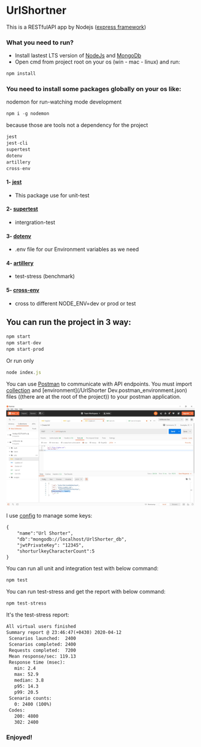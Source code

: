 # UrlShortner

This is a RESTfulAPI app by Nodejs ([express framework](https://github.com/expressjs/express))

### What you need to run?

* Install lastest LTS version of [NodeJs](http://nodejs.org) and [MongoDb](https://www.mongodb.com/download-center/community)
* Open cmd from project root on your os (win - mac - linux) and run:

```javascript
npm install
```

### You need to install some packages globally on your os like:

nodemon for run-watching mode development
```javascript
npm i -g nodemon 
```

because those are tools not a dependency for the project

```javascript
jest
jest-cli
supertest
dotenv
artillery
cross-env
```
#### 1- [jest](https://github.com/facebook/jest)
* This package use for unit-test
#### 2- [supertest](https://github.com/visionmedia/supertest)
* intergration-test
#### 3- [dotenv](https://github.com/motdotla/dotenv)
* .env file for our Environment variables as we need
#### 4- [artillery](https://artillery.io/)
* test-stress (benchmark)
#### 5- [cross-env](https://github.com/kentcdodds/cross-env)
* cross to different NODE_ENV=dev or prod or test



## You can run the project in 3 way:

```javascript
npm start
npm start-dev
npm start-prod
```
  
Or run only
 ```javascript
 node index.js
 ```
 
You can use [Postman](https://www.postman.com/downloads/) to communicate with API endpoints.
You must import [collection](/UrlShorter.postman_collection.json) and [environment](/UrlShorter Dev.postman_environment.json) files ((there are at the root of the project)) to your postman application.

![POSTMAN](/postman.jpg)


I use [config](https://www.npmjs.com/package/config) to manage some keys:

```
{
    "name":"Url Shorter",
    "db":"mongodb://localhost/UrlShorter_db",
    "jwtPrivateKey": "12345",
    "shorturlkeyCharacterCount":5
}
```

You can run all unit and integration test with below command:
 ```javascript
npm test
 ```

You can run test-stress and get the report with below command:
 ```javascript
npm test-stress
 ```

 It's the test-stress report:
 ```
All virtual users finished
Summary report @ 23:46:47(+0430) 2020-04-12
  Scenarios launched:  2400
  Scenarios completed: 2400
  Requests completed:  7200
  Mean response/sec: 119.13
  Response time (msec):
    min: 2.4
    max: 52.9
    median: 3.8
    p95: 14.3
    p99: 20.5
  Scenario counts:
    0: 2400 (100%)
  Codes:
    200: 4800
    302: 2400
 ```




 ### Enjoyed!



